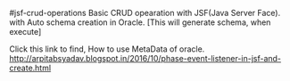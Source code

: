 ﻿#jsf-crud-operations
Basic CRUD opearation with JSF(Java Server Face). 
with Auto schema creation in Oracle.
[This will generate schema, when execute]

Click this link to find, How to use MetaData of oracle.
http://arpitabsyadav.blogspot.in/2016/10/phase-event-listener-in-jsf-and-create.html

